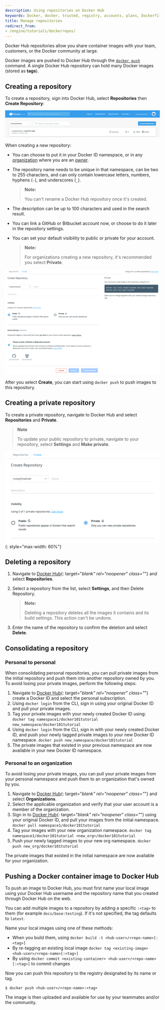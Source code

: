 ```yaml
---
description: Using repositories on Docker Hub
keywords: Docker, docker, trusted, registry, accounts, plans, Dockerfile, Docker Hub, webhooks, docs, documentation, manage, repos
title: Manage repositories
redirect_from:
- /engine/tutorials/dockerrepos/
---
```


Docker Hub repositories allow you share container images with your team,
customers, or the Docker community at large.

Docker images are pushed to Docker Hub through the [`docker push`](/engine/reference/commandline/push/)
command. A single Docker Hub repository can hold many Docker images (stored as
**tags**).

## Creating a repository

To create a repository, sign into Docker Hub, select **Repositories** then
**Create Repository**:

![Create repo](../images/repos-create.png)

When creating a new repository:

* You can choose to put it in your Docker ID namespace, or in any
  [organization](../../docker-hub/orgs.md) where you are an [owner](../../docker-hub/orgs.md#the-owners-team).
* The repository name needs to be unique in that namespace, can be two
  to 255 characters, and can only contain lowercase letters, numbers, hyphens (`-`), and underscores (`_`).

  > **Note:**
  >
  > You can't rename a Docker Hub repository once it's created.

* The description can be up to 100 characters and used in the search result.
* You can link a GitHub or Bitbucket account now, or choose to do it later in
  the repository settings.
* You can set your default visibility to public or private for your account.

  > **Note:**
  >
  > For organizations creating a new repository, it's recommended you select **Private**.

![Setting page for creating a repo](../images/repo-create-details.png)

After you select **Create**, you can start using `docker push` to push
images to this repository.

## Creating a private repository

To create a private repository, navigate to Docker Hub and select **Repositories** and **Private**.

> **Note**
>
> To update your public repository to private, navigate to your repository, select **Settings** and **Make private**.

![Create a private repo](/docker-hub/images/repo-create-private.png){: style="max-width: 60%"}

## Deleting a repository

1. Navigate to [Docker Hub](https://hub.docker.com){: target="_blank" rel="noopener" class="_"} and select **Repositories**.

2. Select a repository from the list, select **Settings**, and then Delete Repository.

    > **Note:**
    >
    > Deleting a repository deletes all the images it contains and its build settings. This action can't be undone.

3. Enter the name of the repository to confirm the deletion and select **Delete**.

## Consolidating a repository

### Personal to personal

When consolidating personal repositories, you can pull private images from the initial repository and push them into another repository owned by you. To avoid losing your private images, perform the following steps:

1. Navigate to [Docker Hub](https://hub.docker.com){: target="_blank" rel="noopener" class="_"} create a Docker ID and select the personal subscription.
2. Using `docker login` from the CLI, sign in using your original Docker ID and pull your private images.
3. Tag your private images with your newly created Docker ID using:
`docker tag namespace1/docker101tutorial new_namespace/docker101tutorial`
4. Using `docker login` from the CLI, sign in with your newly created Docker ID, and push your newly tagged private images to your new Docker ID namespace.
`docker push new_namespace/docker101tutorial`
5. The private images that existed in your previous namespace are now available in your new Docker ID namespace.

### Personal to an organization

To avoid losing your private images, you can pull your private images from your personal namespace and push them to an organization that's owned by you.

1. Navigate to [Docker Hub](https://hub.docker.com){: target="_blank" rel="noopener" class="_"} and select **Organizations**.
2. Select the applicable organization and verify that your user account is a member of the organization.
3. Sign in to [Docker Hub](https://hub.docker.com){: target="_blank" rel="noopener" class="_"} using your original Docker ID, and pull your images from the initial namespace.
`docker pull namespace1/docker101tutorial`
4. Tag your images with your new organization namespace.
`docker tag namespace1/docker101tutorial <new_org>/docker101tutorial`
5. Push your newly tagged images to your new org namespace.
`docker push new_org/docker101tutorial`

The private images that existed in the initial namespace are now available for your organization.

## Pushing a Docker container image to Docker Hub

To push an image to Docker Hub, you must first name your local image using your
Docker Hub username and the repository name that you created through Docker Hub
on the web.

You can add multiple images to a repository by adding a specific `:<tag>` to
them (for example `docs/base:testing`). If it's not specified, the tag defaults
to `latest`.

Name your local images using one of these methods:

* When you build them, using `docker build -t <hub-user>/<repo-name>[:<tag>]`
* By re-tagging an existing local image `docker tag <existing-image> <hub-user>/<repo-name>[:<tag>]`
* By using `docker commit <existing-container> <hub-user>/<repo-name>[:<tag>]`
  to commit changes

Now you can push this repository to the registry designated by its name or tag.

```console
$ docker push <hub-user>/<repo-name>:<tag>
```

The image is then uploaded and available for use by your teammates and/or
the community.